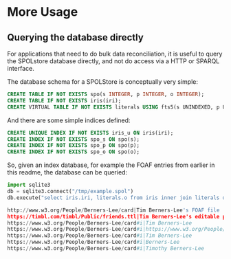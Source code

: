 # More Usage

## Querying the database directly

For applications that need to do bulk data reconciliation, it is useful to query the SPOLstore database directly,
and not do access via a HTTP or SPARQL interface.

The database schema for a SPOLStore is conceptually very simple:

```sql
CREATE TABLE IF NOT EXISTS spo(s INTEGER, p INTEGER, o INTEGER);
CREATE TABLE IF NOT EXISTS iris(iri);
CREATE VIRTUAL TABLE IF NOT EXISTS literals USING fts5(s UNINDEXED, p UNINDEXED, o);
```

And there are some simple indices defined:

```sql
CREATE UNIQUE INDEX IF NOT EXISTS iris_u ON iris(iri);
CREATE INDEX IF NOT EXISTS spo_s ON spo(s);
CREATE INDEX IF NOT EXISTS spo_p ON spo(p);
CREATE INDEX IF NOT EXISTS spo_o ON spo(o);
```

So, given an index database, for example the FOAF entries from earlier in this readme, the database can be queried:

```python
import sqlite3
db = sqlite3.connect("/tmp/example.spol")
db.execute("select iris.iri, literals.o from iris inner join literals on iris.rowid = literals.s where o match 'Lee'")

http://www.w3.org/People/Berners-Lee/card|Tim Berners-Lee's FOAF file
https://timbl.com/timbl/Public/friends.ttl|Tim Berners-Lee's editable profile
https://www.w3.org/People/Berners-Lee/card#i|Tim Berners-Lee
https://www.w3.org/People/Berners-Lee/card#i|https://www.w3.org/People/Berners-Lee/card#i
https://www.w3.org/People/Berners-Lee/card#i|Tim Berners-Lee
https://www.w3.org/People/Berners-Lee/card#i|Berners-Lee
https://www.w3.org/People/Berners-Lee/card#i|Timothy Berners-Lee
```
